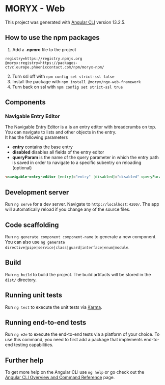 # MORYX - Web

This project was generated with [Angular CLI](https://github.com/angular/angular-cli) version 13.2.5.

## How to use the npm packages
1. Add a **.npmrc** file to the project
```
registry=https://registry.npmjs.org
@moryx:registry=https://packages-ctvc.europe.phoenixcontact.com/npm/moryx-npm/
```
2. Turn ssl off with `npm config set strict-ssl false`
3. Install the package with `npm install @moryx/ngx-web-framework`
4. Turn back on ssl with `npm config set strict-ssl true`

## Components
### Navigable Entry Editor
The Navigable Entry Editor is a is an entry editor with breadcrumbs on top. You can navigate to lists and other objects in the entry. </br>
It has the following parameters
- **entry** contains the base entry
- **disabled** disables all fields of the entry editor  
- **queryParam** is the name of the query parameter in which the entry path is saved in order to navigate to a specific subentry on reloading (optional)
``` html
<navigable-entry-editor [entry]="entry" [disabled]="disabled" queryParam="entryEditor1"></navigable-entry-editor>
```

## Development server

Run `ng serve` for a dev server. Navigate to `http://localhost:4200/`. The app will automatically reload if you change any of the source files.

## Code scaffolding

Run `ng generate component component-name` to generate a new component. You can also use `ng generate directive|pipe|service|class|guard|interface|enum|module`.

## Build

Run `ng build` to build the project. The build artifacts will be stored in the `dist/` directory.

## Running unit tests

Run `ng test` to execute the unit tests via [Karma](https://karma-runner.github.io).

## Running end-to-end tests

Run `ng e2e` to execute the end-to-end tests via a platform of your choice. To use this command, you need to first add a package that implements end-to-end testing capabilities.

## Further help

To get more help on the Angular CLI use `ng help` or go check out the [Angular CLI Overview and Command Reference](https://angular.io/cli) page.
